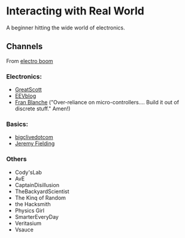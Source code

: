 # Interacting with Real World

A beginner hitting the wide world of electronics.

## Channels

From [electro boom](https://youtu.be/15V0gUXUPko?t=637)

### Electronics:
- [GreatScott](https://www.youtube.com/channel/UC6mIxFTvXkWQVEHPsEdflzQ)
- [EEVblog](https://www.youtube.com/c/EevblogDave/videos)
- [Fran Blanche](https://www.youtube.com/watch?v=gcb6NAvDsb4) ("Over-reliance on micro-controllers.... Build it out of discrete stuff." Amen!)

### Basics:
- [bigclivedotcom](https://www.youtube.com/watch?v=Dv59-XEHqlc)
- [Jeremy Fielding](https://www.youtube.com/channel/UC_SLthyNX_ivd-dmsFgmJVg)

### Others

- Cody'sLab
- AvE
- CaptainDisillusion
- TheBackyardScientist
- The Kinq of Random
- the Hacksmith
- Physics Girl
- SmarterEveryDay
- Veritasium
- Vsauce




